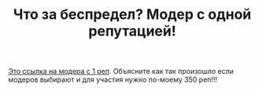 ﻿---
title: "Что за беспредел? Модер с одной репутацией!"
se.owner.user_id: 393041
se.owner.display_name: "arkad"
se.owner.link: "https://ru.meta.stackoverflow.com/users/393041/arkad"
se.link: "https://ru.meta.stackoverflow.com/questions/10514/%d0%a7%d1%82%d0%be-%d0%b7%d0%b0-%d0%b1%d0%b5%d1%81%d0%bf%d1%80%d0%b5%d0%b4%d0%b5%d0%bb-%d0%9c%d0%be%d0%b4%d0%b5%d1%80-%d1%81-%d0%be%d0%b4%d0%bd%d0%be%d0%b9-%d1%80%d0%b5%d0%bf%d1%83%d1%82%d0%b0%d1%86%d0%b8%d0%b5%d0%b9"
se.question_id: 10514
se.post_type: question
se.score: -2
---
<p><a href="https://ru.stackoverflow.com/users/-1/%D0%94%D1%83%D1%85-%D1%81%D0%BE%D0%BE%D0%B1%D1%89%D0%B5%D1%81%D1%82%D0%B2%D0%B0">Это ссылка на модера с 1 реп</a>. Объясните как так произошло если модеров выбирают и для участия нужно по-моему 350 реп!!!</p>
